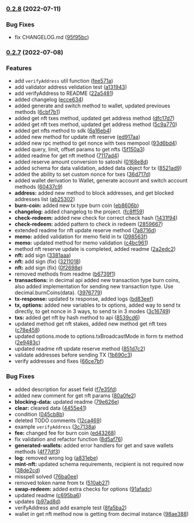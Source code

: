### [0.2.8](https://bitbucket.org/decimalteam/decimal-js-sdk/compare/v0.2.7...v0.2.8) (2022-07-11)


### Bug Fixes

* fix CHANGELOG.md ([95f95bc](https://bitbucket.org/decimalteam/decimal-js-sdk/commit/95f95bcf3776c6569f10aa288901c559119d5f37))

### [0.2.7](https://bitbucket.org/decimalteam/decimal-js-sdk/compare/fee571a42e9ddc97c71c6be669cec6eaac953db1...v0.2.7) (2022-07-08)


### Features

* add `verifyAddress`  util function ([fee571a](https://bitbucket.org/decimalteam/decimal-js-sdk/commit/fee571a42e9ddc97c71c6be669cec6eaac953db1))
* add validator address velidation test ([a131943](https://bitbucket.org/decimalteam/decimal-js-sdk/commit/a131943f5b7c3efcb7d9162bc1dbaa302ec431a7))
* add verifyAddress to README ([22a5481](https://bitbucket.org/decimalteam/decimal-js-sdk/commit/22a5481d03a8e9ee6b2f2b1a54eb38f262e707ec))
* added changelog ([ecce634](https://bitbucket.org/decimalteam/decimal-js-sdk/commit/ecce63467996d4eaf6ea238f6d87cc7c4aefd9c8))
* added generate and switch method to wallet, updated previoues methods ([6cbf7b1](https://bitbucket.org/decimalteam/decimal-js-sdk/commit/6cbf7b12aa2afe80271b9662ea7feae456564d3b))
* added get nft txes method, updated get address method ([dfc17d7](https://bitbucket.org/decimalteam/decimal-js-sdk/commit/dfc17d7a143cceccdeab3d92ca55066d242fe413))
* added get nft txes method, updated get address method ([5c9a770](https://bitbucket.org/decimalteam/decimal-js-sdk/commit/5c9a770142d035b84814005d4f2f692c69911f15))
* added get nfts method to sdk ([6a16eb4](https://bitbucket.org/decimalteam/decimal-js-sdk/commit/6a16eb405d33e29f752c6dcb0cfc2a1273120fd7))
* added new method for update nft reserve ([ed917aa](https://bitbucket.org/decimalteam/decimal-js-sdk/commit/ed917aa8eb074d8511caea7d346dee8c2545054d))
* added new rpc method to get nonce with txes mempool ([93d6bd4](https://bitbucket.org/decimalteam/decimal-js-sdk/commit/93d6bd49f6490dc1a01bfcac8ed58a275be76ccc))
* added query, limit, offset params to get nfts ([5f150a3](https://bitbucket.org/decimalteam/decimal-js-sdk/commit/5f150a349f8570f68ecdd0f997d7390fcc53880a))
* added readme for get nft method ([7117ad4](https://bitbucket.org/decimalteam/decimal-js-sdk/commit/7117ad48793884fa6437e8c5a8eabe367978c312))
* added reserve amount conversion to satoshi ([0168e8d](https://bitbucket.org/decimalteam/decimal-js-sdk/commit/0168e8de8fc53df8d3b4b5ff78e50f71b337ef01))
* added schema for data validation, added data object for tx ([8521ad9](https://bitbucket.org/decimalteam/decimal-js-sdk/commit/8521ad997c568a1d2e3799b7f94b7e9b93d7f85a))
* added the ability to set custom nonce for txes ([36d717d](https://bitbucket.org/decimalteam/decimal-js-sdk/commit/36d717d3aff1879d4869e43aa0ab8f8be48796f3))
* added wallet derivation to Wallet, generate account and switch account methods ([60437c9](https://bitbucket.org/decimalteam/decimal-js-sdk/commit/60437c9f28c7c975fdc4a80c69e04d4d43027afe))
* **address:** added new method to block addresses, and get blocked addresses list ([ab25302](https://bitbucket.org/decimalteam/decimal-js-sdk/commit/ab253024ad2abc63a3ffa64ad0ed019a2958ad97))
* **burn-coin:** added new tx type burn coin ([eb8606b](https://bitbucket.org/decimalteam/decimal-js-sdk/commit/eb8606bb9fe8f1c3057986ad4863010d5b39e49b))
* **changelog:** added changelog to the project. ([fc8ff59](https://bitbucket.org/decimalteam/decimal-js-sdk/commit/fc8ff59afcfa767a7ea705446189b6efd21db7a8))
* **check-redeem:** added new check for correct check hash ([1431f94](https://bitbucket.org/decimalteam/decimal-js-sdk/commit/1431f94b1d6a3991941381f1a23ebfd9bbd49394))
* **check-redeem:** added pattern to check in redeem ([2859667](https://bitbucket.org/decimalteam/decimal-js-sdk/commit/2859667149650d846202c93a60ed2d257489013e))
* extended readme for nft update reserve method ([7a8716d](https://bitbucket.org/decimalteam/decimal-js-sdk/commit/7a8716d997e6e5a94485722885b8d28ef1299995))
* **memo:** added validation for memo field in tx ([098563f](https://bitbucket.org/decimalteam/decimal-js-sdk/commit/098563f9234e32a3e5e5638ef5f70e7c5525861f))
* **memo:** updated method for memo validation ([c4bc961](https://bitbucket.org/decimalteam/decimal-js-sdk/commit/c4bc961ecedd55f4cdcfb52a2e1b94f333cd0ccf))
* method nft reserve update is completed, added readme ([2a2edc2](https://bitbucket.org/decimalteam/decimal-js-sdk/commit/2a2edc2c66c2ba4b5cddcfbe106d278190cea4f0))
* **nft:** add sign ([3381aaa](https://bitbucket.org/decimalteam/decimal-js-sdk/commit/3381aaa512a0f26d8795bcebbcdf82228d3f434c))
* **nft:** add sign (fix) ([3211018](https://bitbucket.org/decimalteam/decimal-js-sdk/commit/32110182007e9f2ee7b6997c401f2d49e9be423b))
* **nft:** add sign (fix) ([0f2698e](https://bitbucket.org/decimalteam/decimal-js-sdk/commit/0f2698ef3cc14a4e83cd53e4f19b055b13f21fe3))
* removed methods from readme ([b6739f1](https://bitbucket.org/decimalteam/decimal-js-sdk/commit/b6739f1c9b87fdb06c3be39583453748d5978414))
* **transactions:** in decimal api added new transaction type burn coins, also added implementation for sending new transaction type. Use decimal.burnCoins(data). ([3976779](https://bitbucket.org/decimalteam/decimal-js-sdk/commit/39767791beb2074c9fc18537320420df8baee0ca))
* **tx-response:** updated tx response, added logs ([bd83eef](https://bitbucket.org/decimalteam/decimal-js-sdk/commit/bd83eefd32416e241c9f61a4ab2f634649014ed3))
* **tx, options:** added new variables to tx options, added way to send tx directly, to get nonce in 3 ways, to send tx in 3 modes ([3c16749](https://bitbucket.org/decimalteam/decimal-js-sdk/commit/3c167492878920e3491d70010b8feea8b258fe4e))
* **txs:** added get nft by hash method to api ([8539cd6](https://bitbucket.org/decimalteam/decimal-js-sdk/commit/8539cd6b24288c44e7217579bd936bff1ff40725))
* updated method get nft stakes, added new method get nft txes ([c78e458](https://bitbucket.org/decimalteam/decimal-js-sdk/commit/c78e45885df85c540cab3124553d679f51958733))
* updated options.mode to options.txBroadcastMode in form tx method ([2e9483c](https://bitbucket.org/decimalteam/decimal-js-sdk/commit/2e9483c148e23aca32075381815aefcc1158421f))
* updated readme nft update reserve method ([851d7c2](https://bitbucket.org/decimalteam/decimal-js-sdk/commit/851d7c2c771fe4cf08446986c5bb49418bc270ae))
* validate addresses before sending TX ([1b690c3](https://bitbucket.org/decimalteam/decimal-js-sdk/commit/1b690c37856f4d641d66a86b09bd96ccffbdf3fc))
* verify addresses and fixes ([66ce7bf](https://bitbucket.org/decimalteam/decimal-js-sdk/commit/66ce7bf0923475af4fed666da6b97558f9e53342))


### Bug Fixes

* added description for asset field ([f7e35fd](https://bitbucket.org/decimalteam/decimal-js-sdk/commit/f7e35fd6ecfb9ac4976155355219f266daca18dc))
* added new comment for get nft params ([80a0fe2](https://bitbucket.org/decimalteam/decimal-js-sdk/commit/80a0fe2ff88be3fb6d2bb51491f787d86376b07f))
* **blocking-data:** updated readme ([79e626e](https://bitbucket.org/decimalteam/decimal-js-sdk/commit/79e626e30ba668fb12dd4dffe4df25f485c7d3a6))
* **clear:** cleared data ([4455e41](https://bitbucket.org/decimalteam/decimal-js-sdk/commit/4455e412db781755793f205c5cb97ec09159dd09))
* condition ([045cb8b](https://bitbucket.org/decimalteam/decimal-js-sdk/commit/045cb8be660ae1464d9281abdb6fe02ea20aba55))
* deleted TODO comments ([12ca469](https://bitbucket.org/decimalteam/decimal-js-sdk/commit/12ca469f99821a238134962a78bf974484438a33))
* example `verifyAddress` ([3c7138a](https://bitbucket.org/decimalteam/decimal-js-sdk/commit/3c7138a647a6133b5f5cba1f56656a741492b099))
* **fee:** changed fee for burn coin ([ed43268](https://bitbucket.org/decimalteam/decimal-js-sdk/commit/ed43268b54d79a9dc196c8b96da47d0e2ff22b53))
* fix validation and refactor function ([8d5af76](https://bitbucket.org/decimalteam/decimal-js-sdk/commit/8d5af769f0b0e93c062188fecb63191b45caaf9b))
* **generated-wallets:** added error handlers for get and save wallets methods ([4f77df3](https://bitbucket.org/decimalteam/decimal-js-sdk/commit/4f77df338469aa26d1576ea56e525ead8620ee02))
* **log:** removed wrong log ([a831ebe](https://bitbucket.org/decimalteam/decimal-js-sdk/commit/a831ebe60fd615baadef9796a413e3bc392ea1e8))
* **mint-nft:** updated schema requirements, recipient is not required now ([38de2cd](https://bitbucket.org/decimalteam/decimal-js-sdk/commit/38de2cdd19d503a2cd874993ccef78bfdcfedc10))
* misspell solved ([76ba0ee](https://bitbucket.org/decimalteam/decimal-js-sdk/commit/76ba0ee71f9f04ccbf2bef24b53fef057fd6467d))
* removed token name from tx ([510ab27](https://bitbucket.org/decimalteam/decimal-js-sdk/commit/510ab278e2d6c64cd2990742d1cdf9cca86a8070))
* **swap-redeem:** added extra checks for options ([91afadc](https://bitbucket.org/decimalteam/decimal-js-sdk/commit/91afadc4f4aec86b78c1a21c470a49493d99a50a))
* updated readme ([c695ba6](https://bitbucket.org/decimalteam/decimal-js-sdk/commit/c695ba654ab545d4e4d4bd2ebccad90f505ec70a))
* updates ([b97ad8d](https://bitbucket.org/decimalteam/decimal-js-sdk/commit/b97ad8df7adcd279d98f349350ec029450a08e70))
* verifyAddress and add example test ([8fa5ba2](https://bitbucket.org/decimalteam/decimal-js-sdk/commit/8fa5ba2f7a612e5f15447d1d3087fcbbf11b585e))
* wallet in get nft method now is getting from decimal instance ([98ae388](https://bitbucket.org/decimalteam/decimal-js-sdk/commit/98ae38887842d6680d68a9d9164c4d5b9fd10211))

